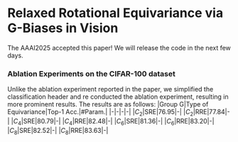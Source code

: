 # Relaxed Rotational Equivariance via G-Biases in Vision

The AAAI2025 accepted this paper! We will release the code in the next few days.

### Ablation Experiments on the CIFAR-100 dataset
Unlike the ablation experiment reported in the paper, we simplified the classification header and re conducted the ablation experiment, resulting in more prominent results. The results are as follows:
|Group G|Type of Equivariance|Top-1 Acc.|#Param.|
|-|-|-|-|
|$C_2$|SRE|76.95|-|
|$C_2$|RRE|77.84|-|
|$C_4$|SRE|80.79|-|
|$C_4$|RRE|82.48|-|
|$C_6$|SRE|81.36|-|
|$C_6$|RRE|83.20|-|
|$C_8$|SRE|82.52|-|
|$C_8$|RRE|83.63|-|
